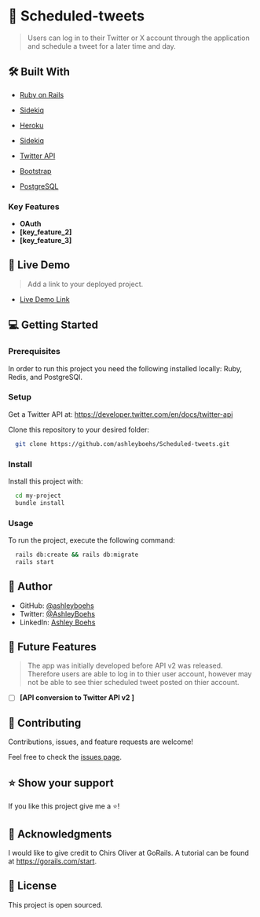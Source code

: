 <!-- PROJECT DESCRIPTION -->

# 📖 Scheduled-tweets <a name="about-project"></a>

> Users can log in to their Twitter or X account through the application and schedule a tweet for a later time and day.

## 🛠 Built With <a name="built-with"></a>

<ul>
    <li><a href="https://rubyonrails.org/">Ruby on Rails</a></li>
  </ul>

  <ul>
    <li><a href="https://sidekiq.org/">Sidekiq</a></li>
  </ul>

<ul>
    <li><a href="https://heroku.com">Heroku</a></li>
  </ul>
 <ul>
    <li><a href="https://sidekiq/">Sidekiq</a></li>
  </ul>

  <ul>
    <li><a href="https://developer.twitter.com/en/docs/twitter-api">Twitter API</a></li>
  </ul>
 
  <ul>
    <li><a href="https://getbootstrap.com">Bootstrap</a></li>
  </ul>

  <ul>
    <li><a href="https://www.postgresql.org/">PostgreSQL</a></li>
  </ul>





<!-- Features -->

### Key Features <a name="key-features"></a>

- **OAuth**
- **[key_feature_2]**
- **[key_feature_3]**


<!-- LIVE DEMO -->

## 🚀 Live Demo <a name="live-demo"></a>

> Add a link to your deployed project.

- [Live Demo Link](https://google.com)


<!-- GETTING STARTED -->

## 💻 Getting Started <a name="getting-started"></a>


### Prerequisites

In order to run this project you need the following installed locally:
Ruby,
Redis, and
PostgreSQl.

### Setup

Get a Twitter API at: https://developer.twitter.com/en/docs/twitter-api

Clone this repository to your desired folder:

 ```sh
   git clone https://github.com/ashleyboehs/Scheduled-tweets.git
   ```
### Install

Install this project with:


```sh
  cd my-project
  bundle install
```


### Usage

To run the project, execute the following command:

```sh
  rails db:create && rails db:migrate
  rails start
```


<!-- AUTHORS -->

## 👥 Author <a name="authors"></a>


- GitHub: [@ashleyboehs](https://github.com/ashleyboehs)
- Twitter: [@AshleyBoehs](https://twitter.com/AshleyBoehs)
- LinkedIn: [Ashley Boehs](https://linkedin.com/in/ashleyboehs)

<!-- FUTURE FEATURES -->

## 🔭 Future Features <a name="future-features"></a>

> The app was initially developed before API v2 was released. Therefore users are able to log in to thier user account, however may not be able to see thier scheduled tweet posted on thier account.

- [ ] **[API conversion to Twitter API v2 ]**


<!-- CONTRIBUTING -->

## 🤝 Contributing <a name="contributing"></a>

Contributions, issues, and feature requests are welcome!

Feel free to check the [issues page](https://github.com/ashleyboehs/Scheduled-tweets/issues).


<!-- SUPPORT -->

## ⭐️ Show your support <a name="support"></a>

If you like this project give me a ⭐️!

<!-- ACKNOWLEDGEMENTS -->

## 🙏 Acknowledgments <a name="acknowledgements"></a>


I would like to give credit to Chirs Oliver at GoRails. A tutorial can be found at https://gorails.com/start.





## 📝 License <a name="license"></a>

This project is open sourced.
